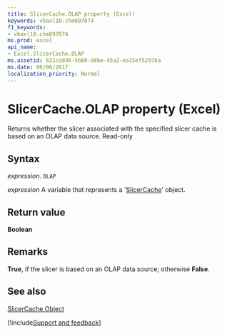 ```yaml
---
title: SlicerCache.OLAP property (Excel)
keywords: vbaxl10.chm897074
f1_keywords:
- vbaxl10.chm897074
ms.prod: excel
api_name:
- Excel.SlicerCache.OLAP
ms.assetid: 621ca936-5b60-98be-45a2-ea15ef5297ba
ms.date: 06/08/2017
localization_priority: Normal
---
```



# SlicerCache.OLAP property (Excel)

Returns whether the slicer associated with the specified slicer cache is based on an OLAP data source. Read-only


## Syntax

_expression_. `OLAP`

_expression_ A variable that represents a '[SlicerCache](Excel.SlicerCache.md)' object.


## Return value

 **Boolean**


## Remarks

 **True**, if the slicer is based on an OLAP data source; otherwise **False**.


## See also


[SlicerCache Object](Excel.SlicerCache.md)

[!include[Support and feedback](~/includes/feedback-boilerplate.md)]